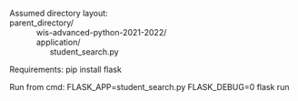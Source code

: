 Assumed directory layout:\
parent_directory/\
&nbsp;&nbsp;&nbsp;&nbsp;&nbsp;&nbsp;&nbsp;&nbsp;&nbsp;&nbsp;&nbsp;&nbsp;wis-advanced-python-2021-2022/\
&nbsp;&nbsp;&nbsp;&nbsp;&nbsp;&nbsp;&nbsp;&nbsp;&nbsp;&nbsp;&nbsp;&nbsp;application/\
&nbsp;&nbsp;&nbsp;&nbsp;&nbsp;&nbsp;&nbsp;&nbsp;&nbsp;&nbsp;&nbsp;&nbsp;&nbsp;&nbsp;&nbsp;&nbsp;&nbsp;&nbsp;student_search.py

Requirements:
pip install flask

Run from cmd:
FLASK_APP=student_search.py FLASK_DEBUG=0  flask run

